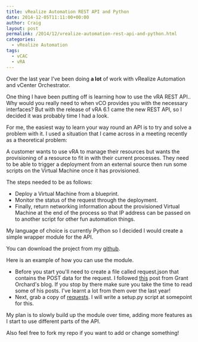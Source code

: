 ```yaml
---
title: vRealize Automation REST API and Python
date: 2014-12-05T11:11:00+00:00
author: Craig
layout: post
permalink: /2014/12/vrealize-automation-rest-api-and-python.html
categories:
  - vRealize Automation
tags:
  - vCAC
  - vRA
---
```


Over the last year I've been doing **a lot** of work with vRealize Automation and vCenter Orchestrator.

One thing I have been putting off is learning how to use the vRA REST API.. Why would you really need to when vCO provides you with the necessary interfaces? But with the release of vRA 6.1 came the new REST API, so I decided it was probably time I had a look.

For me, the easiest way to learn your way round an API is to try and solve a problem with it. I used a situation that I came across in a meeting recently as a theoretical problem:

A customer wants to use vRA to manage their resources but wants the provisioning of a resource to fit in with their current processes. They need to be able to trigger a deployment from an external source then run some scripts on the Virtual Machine once it has provisioned.

The steps needed to be as follows:

* Deploy a Virtual Machine from a blueprint.
* Monitor the status of the request through the deployment.
* Finally, return networking information about the provisioned Virtual Machine at the end of the process so that IP address can be passed on to another script for other fun automation things.

<!--more-->

My language of choice is currently Python so I decided I would create a simple wrapper module for the API.

You can download the project from my [github](https://github.com/chelnak/vRAAPIClient).

Here is an example of how you can use the module.

* Before you start you'll need to create a file called request.json that contains the POST data for the request. I followed [this](http://grantorchard.com/vcac/concepts/exploring-vcac-api-part-1/) post from Grant Orchard's blog. If you stop by there make sure you take the time to read some of his posts. I've learnt a lot from them over the last year!
* Next, grab a copy of [requests](http://docs.python-requests.org/en/latest/user/install/#install). I will write a setup.py script at somepoint for this.

<script src="https://gist.github.com/chelnak/595498e178ab804e274c.js"></script>

My plan is to slowly build up the module over time, adding more features as I start to use different parts of the API.

Also feel free to fork my repo if you want to add or change something!